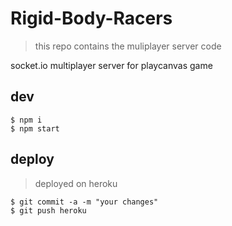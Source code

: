 # Rigid-Body-Racers

 > this repo contains the muliplayer server code

 socket.io multiplayer server for playcanvas game

 ## dev

 ```
$ npm i
$ npm start
 ```

 ## deploy

 >deployed on heroku

 ```
$ git commit -a -m "your changes"
$ git push heroku
 ```